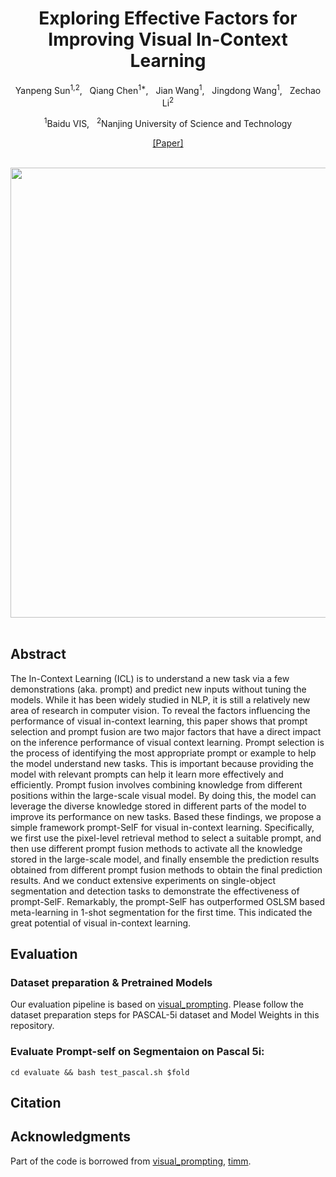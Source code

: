 <div align="center">
<h1>Exploring Effective Factors for Improving Visual In-Context Learning </h1>

Yanpeng Sun<sup>1,2</sup>, &nbsp; Qiang Chen<sup>1*</sup>, &nbsp; Jian Wang<sup>1</sup>, &nbsp; Jingdong Wang<sup>1</sup>, &nbsp; Zechao Li<sup>2</sup>

<sup>1</sup>Baidu VIS, &nbsp; <sup>2</sup>Nanjing University of Science and Technology

 [[Paper]](https://arxiv.org/abs/2304.04748)

<br>
  
<image src="prompt-self_motivation.jpg" width="720px" />
<br>

</div>
<br>
<h2>Abstract </h2>

  The In-Context Learning (ICL) is to understand a new task via a few demonstrations (aka. prompt) and predict new inputs without tuning the models. While it has been widely studied in NLP, it is still a relatively new area of research in computer vision. To reveal the factors influencing the performance of visual in-context learning, this paper shows that prompt selection and prompt fusion are two major factors that have a direct impact on the inference performance of visual context learning. Prompt selection is the process of identifying the most appropriate prompt or example to help the model understand new tasks. This is important because providing the model with relevant prompts can help it learn more effectively and efficiently. Prompt fusion involves combining knowledge from different positions within the large-scale visual model. By doing this, the model can leverage the diverse knowledge stored in different parts of the model to improve its performance on new tasks. Based these findings, we propose a simple framework prompt-SelF for visual in-context learning. Specifically, we first use the pixel-level retrieval method to select a suitable prompt, and then use different prompt fusion methods to activate all the knowledge stored in the large-scale model, and finally ensemble the prediction results obtained from different prompt fusion methods to obtain the final prediction results. And we conduct extensive experiments on single-object segmentation and detection tasks to demonstrate the effectiveness of prompt-SelF. Remarkably, the prompt-SelF has outperformed OSLSM based meta-learning in 1-shot segmentation for the first time. This indicated the great potential of visual in-context learning.



## Evaluation
### Dataset preparation & Pretrained Models
Our evaluation pipeline is based on [visual_prompting](https://github.com/amirbar/visual_prompting.git). 
Please follow the dataset preparation steps for PASCAL-5i dataset and Model Weights in this repository.

### Evaluate Prompt-self on Segmentaion on Pascal 5i:

```
cd evaluate && bash test_pascal.sh $fold
```



## Citation


## Acknowledgments
Part of the code is borrowed from [visual_prompting](https://github.com/amirbar/visual_prompting.git), [timm](https://github.com/huggingface/pytorch-image-models.git).